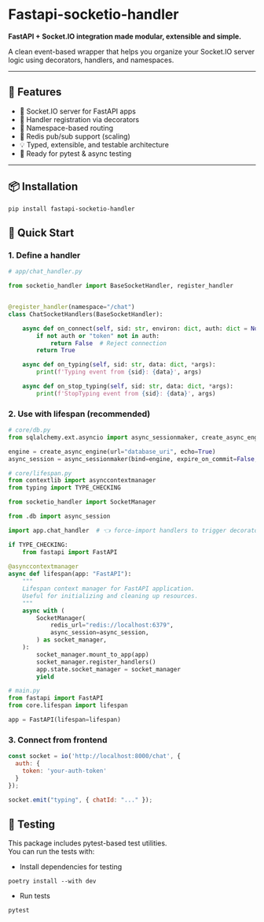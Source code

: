 # Fastapi-socketio-handler

**FastAPI + Socket.IO integration made modular, extensible and simple.**

A clean event-based wrapper that helps you organize your Socket.IO server logic using decorators, handlers, and namespaces.

---

## 🔧 Features

- 📡 Socket.IO server for FastAPI apps
- 🧩 Handler registration via decorators
- 📁 Namespace-based routing
- 🔁 Redis pub/sub support (scaling)
- 💡 Typed, extensible, and testable architecture
- 🧪 Ready for pytest & async testing

---

## 📦 Installation

```shell
pip install fastapi-socketio-handler
```


## 🚀 Quick Start


### 1. Define a handler

```python
# app/chat_handler.py

from socketio_handler import BaseSocketHandler, register_handler


@register_handler(namespace="/chat")
class ChatSocketHandlers(BaseSocketHandler):

    async def on_connect(self, sid: str, environ: dict, auth: dict = None):
        if not auth or "token" not in auth:
            return False  # Reject connection
        return True

    async def on_typing(self, sid: str, data: dict, *args):
        print(f'Typing event from {sid}: {data}', args)

    async def on_stop_typing(self, sid: str, data: dict, *args):
        print(f'StopTyping event from {sid}: {data}', args)
```


### 2. Use with lifespan (recommended)

```python
# core/db.py
from sqlalchemy.ext.asyncio import async_sessionmaker, create_async_engine

engine = create_async_engine(url="database_uri", echo=True)
async_session = async_sessionmaker(bind=engine, expire_on_commit=False, autocommit=False, autoflush=False)
```

```python
# core/lifespan.py
from contextlib import asynccontextmanager
from typing import TYPE_CHECKING

from socketio_handler import SocketManager

from .db import async_session

import app.chat_handler  # 👈 force-import handlers to trigger decorator registration

if TYPE_CHECKING:
    from fastapi import FastAPI
    
@asynccontextmanager
async def lifespan(app: "FastAPI"):
    """
    Lifespan context manager for FastAPI application.
    Useful for initializing and cleaning up resources.
    """
    async with (
        SocketManager(
            redis_url="redis://localhost:6379",
            async_session=async_session,
        ) as socket_manager,
    ):
        socket_manager.mount_to_app(app)
        socket_manager.register_handlers()
        app.state.socket_manager = socket_manager
        yield
```

```python
# main.py
from fastapi import FastAPI
from core.lifespan import lifespan

app = FastAPI(lifespan=lifespan)
```


### 3. Connect from frontend
```javascript
const socket = io('http://localhost:8000/chat', {
  auth: {
    token: 'your-auth-token'
  }
});

socket.emit("typing", { chatId: "..." });
```


## 🧪 Testing

This package includes pytest-based test utilities.  
You can run the tests with:

* Install dependencies for testing
```shell
poetry install --with dev
```

* Run tests
```shell
pytest
```
